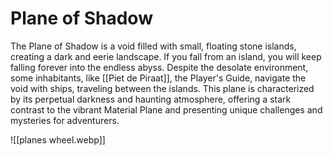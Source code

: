 # Plane of Shadow
The Plane of Shadow is a void filled with small, floating stone islands, creating a dark and eerie landscape. If you fall from an island, you will keep falling forever into the endless abyss. Despite the desolate environment, some inhabitants, like [[Piet de Piraat]], the Player's Guide, navigate the void with ships, traveling between the islands. This plane is characterized by its perpetual darkness and haunting atmosphere, offering a stark contrast to the vibrant Material Plane and presenting unique challenges and mysteries for adventurers.

![[planes wheel.webp]]
